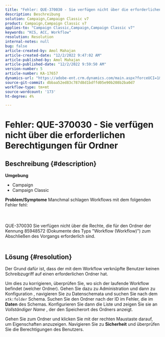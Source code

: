 ```yaml
---
title: "Fehler: QUE-370030 - Sie verfügen nicht über die erforderlichen Berechtigungen für Ordner"
description: Beschreibung
solution: Campaign,Campaign Classic v7
product: Campaign,Campaign Classic v7
applies-to: "Campaign Classic,Campaign,Campaign Classic v7"
keywords: "KCS, ACC, Workflow"
resolution: Resolution
internal-notes: null
bug: false
article-created-by: Amol Mahajan
article-created-date: "12/2/2022 9:47:02 AM"
article-published-by: Amol Mahajan
article-published-date: "12/2/2022 9:59:50 AM"
version-number: 5
article-number: KA-17657
dynamics-url: "https://adobe-ent.crm.dynamics.com/main.aspx?forceUCI=1&pagetype=entityrecord&etn=knowledgearticle&id=7b57f23f-2672-ed11-9561-6045bd006b4b"
source-git-commit: dbbaa52ed83c787d8d1bdffd05e90b208b2ba0d7
workflow-type: tm+mt
source-wordcount: '173'
ht-degree: 4%

---
```


# Fehler: QUE-370030 - Sie verfügen nicht über die erforderlichen Berechtigungen für Ordner

## Beschreibung {#description}

<b>Umgebung</b>
- Campaign
- Campaign Classic



<b>Problem/Symptome</b>
Manchmal schlagen Workflows mit dem folgenden Fehler fehl:
<br><br> <br><br>QUE-370030 Sie verfügen nicht über die Rechte, die für den Ordner der Kennung 85948572 (Dokumente des Typs &quot;Workflow (Workflow)&quot;) zum Abschließen des Vorgangs erforderlich sind.
<br> <br>

## Lösung {#resolution}


Der Grund dafür ist, dass der mit dem Workflow verknüpfte Benutzer keinen Schreibzugriff auf einen erforderlichen Ordner hat.

Um dies zu korrigieren, überprüfen Sie, wo sich der laufende Workflow befindet (welcher Ordner). Gehen Sie dazu zu Administration und dann zu Konfiguration , navigieren Sie zu Datenschemata und suchen Sie nach dem `xtk:folder` Schema. Suchen Sie den Ordner nach der ID im Fehler, die im <b>Daten</b> des Schemas. Konfigurieren Sie dann die Liste und zeigen Sie sie an *Vollständiger Name* , der den Speicherort des Ordners anzeigt.

Gehen Sie zum Ordner und klicken Sie mit der rechten Maustaste darauf, um Eigenschaften anzuzeigen. Navigieren Sie zu <b>Sicherheit</b> und überprüfen Sie die Berechtigungen des Benutzers.
